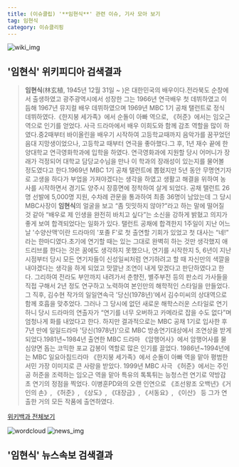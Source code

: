 ```yaml
---
title: (이슈클립) '**임현식**' 관련 이슈, 기사 모아 보기
tag: 임현식
category: 이슈클리핑
---
```

![wiki_img](https://user-images.githubusercontent.com/42597476/44503234-41136a80-a6d0-11e8-9071-6fc6418eafe4.png)
## **'**임현식**'** 위키피디아 검색결과
>**임현식**(林玄植, 1945년 12월 31일 ~ )은 대한민국의 배우이다.전라북도 순창에서 출생하였고 광주광역시에서 성장한 그는 1966년 연극배우 첫 데뷔하였고 이듬해 1967년 뮤지컬 배우 데뷔하였으며 1969년 MBC 1기 공채 탤런트로 정식 데뷔하였다.《한지붕 세가족》에서 순돌이 아빠 역으로, 《허준》에서는 임오근 역으로 인기를 얻었다. 사극 드라마에서 배우 이희도와 함께 감초 역할을 많이 하였다.중2때부터 바이올린을 배우기 시작하여 고등학교때까지 음악가를 꿈꾸었던 음대 지망생이었으나, 고등학교 때부터 연극을 좋아했다.그 후, 1년 재수 끝에 한양대학교 연극영화학과에 입학을 하였다. 연극영화과에 지원할 당시 어머니가 장래가 걱정되어 대학교 담당교수님을 만나 이 학과의 장래성이 있는지를 물어볼 정도였다고 한다.1969년 MBC 1기 공채 탤런트에 뽑혔지만 5년 동안 무명연기자로 고생을 하다가 부업을 가져야겠다는 생각을 하였고 생활고 해결을 위하여 농사를 시작하면서 경기도 양주시 장흥면에 정착하여 살게 되었다. 공채 탤런트 26명 선발에 5,000명 지원, 수차례 관문을 통과하여 최종 36명이 남았는데 그 당시 MBC사장이 **임현식**의 얼굴을 보고 “좀 밋밋하지 않아?”라고 하는 말에 떨어질 것 같아 “배우로 제 인생을 완전히 바치고 싶다”는 소신을 강하게 밝혔고 의지가 좋게 보여 합격되었다는 일화가 있다. 탤런트 공채에 합격한지 1주일이 지난 어느 날 '수양산맥’이란 드라마의 '포졸 F'로 첫 출연할 기회가 있었고 첫 대사는 “네!” 라는 한마디였다.초기에 연기할 때는 있는 그대로 완벽히 하는 것만 생각했지 애드리브를 한다는 것은 꿈에도 생각하지 못했으나, 연기를 시작한지 5, 6년이 지난 시점부터 당시 모든 연기자들이 신성일씨처럼 연기하려고 할 때 자신만의 색깔을 내야겠다는 생각을 하게 되었고 맛깔난 조연이 내게 맞겠다고 판단하였다고 한다. 그리하여 전라도 부안까지 내려가서 춘향전, 별주부전 등의 판소리 가사들을 직접 구해서 2년 정도 연구하고 노력하여 본인만의 해학적인 스타일을 만들었다. 그 직후, 김수현 작가의 일일연속극 '당신(1978년)’에서 김수미씨의 상대역으로 함께 호흡을 맞추었다. 그러나 그 당시에 없던 새로운 해학스러운 스타일로 연기하니 당시 드라마의 연출자가 “연기를 너무 오버하고 카메라로 잡을 수도 없다”며 엄청나게 화를 내었다고 한다. 하지만 결과적으로는 MBC 공채 1기로 입사한 후 7년 만에 일일드라마 '당신(1978년)’으로 MBC 방송연기대상에서 조연상을 받게 되었다.1981년~1984년 출연한 MBC 드라마 《암행어사》에서 암행어사를 물심양면 돕는 코믹한 포교 갑봉이 역할로 많은 인기를 끌었다. 1986년~1994년에는 MBC 일요아침드라마 《한지붕 세가족》에서 순돌이 아빠 역을 맡아 평범한 서민 가장 이미지로 큰 사랑을 받았다. 1999년 MBC 사극 《허준》에서는 주인공 허준을 조력하는 임오근 역을 맡아 특유의 톡톡튀는 능청스런 연기로 약방감초 연기의 정점을 찍었다. 이병훈PD와의 오랜 인연으로 《조선왕조 오백년》《거인의 손》, 《허준》, 《상도》, 《대장금》, 《서동요》, 《이산》 등 그가 연출한 거의 모든 작품에 출연하였다.

<a href="https://ko.wikipedia.org/wiki/임현식" target="_blank">위키백과 전체보기</a>

![wordcloud](https://s3.ap-northeast-2.amazonaws.com/lyrics101-wordcloud/2018-09-25-1537869918.png)
![news_img](https://user-images.githubusercontent.com/42597476/44507050-1206f400-a6e4-11e8-8d98-7ffbfebb353f.png)
## **'**임현식**'** 뉴스속보 검색결과

